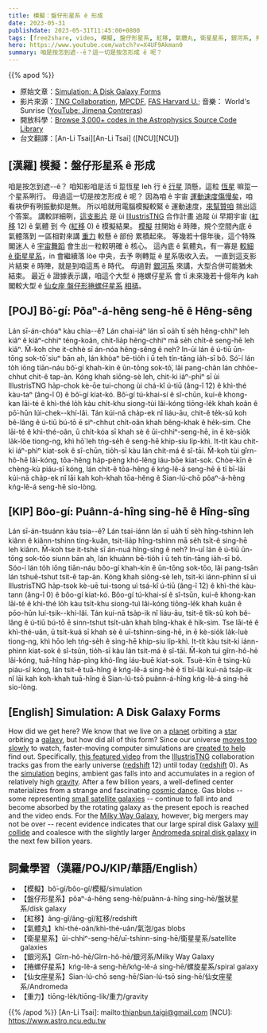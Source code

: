 ```yaml
---
title: 模擬：盤仔形星系 ê 形成
date: 2023-05-31
publishdate: 2023-05-31T11:45:00+0800
tags: [free2share, video, 模擬, 盤仔形星系, 紅移, 氣體丸, 衛星星系, 銀河系, 捲螺仔星系, 仙女座星系, 重力]
hero: https://www.youtube.com/watch?v=X4UF9Akman0
summary: 咱是按怎到遮--ê？這一切是按怎形成 ê 呢？
---
```


{{% apod %}}

- 原始文章：[Simulation: A Disk Galaxy Forms](https://apod.nasa.gov/apod/ap230531.html)
- 影片來源：[TNG Collaboration](https://www.tng-project.org/about/), [MPCDF](https://www.mpcdf.mpg.de/), [FAS Harvard U.](https://www.rc.fas.harvard.edu/); 音樂： World's Sunrise ([YouTube: Jimena Contreras](https://www.youtube.com/watch?v=7BBnB-j6U-c))
- 開放科學：[Browse 3,000+ codes in the Astrophysics Source Code Library](https://ascl.net/code/all)
- 台文翻譯：[An-Li Tsai][An-Li Tsai] ([NCU][NCU])

## [漢羅] 模擬：盤仔形星系 ê 形成
咱是按怎到遮--ê？
咱知影咱是活 tī 踅恆星 leh 行 ê [行星][planet] 頂懸，這粒 [恆星][star] 嘛踅一个星系咧行。
毋過這一切是按怎形成 ê 呢？
因為咱 ê 宇宙 [運動速度傷慢矣][moves too slowly]，咱看袂伊有咧振動抑是無。
所以咱就用電腦模擬較緊 ê 運動速度，[來幫贊咱][created to help] 揣出這个答案。
講較詳細咧，[這支影片][this featured video] 是 ùi [Illustris][Illustris][TNG][TNG] 合作計畫 追蹤 ùi 早期宇宙 ([紅移][redshift 1] 12) ê 氣體 到 今 ([紅移][redshift 2] 0) ê 模擬結果。
[模擬][simulation] 拄開始 ê 時陣，規个空間內底 ê 氣體落到 一區相對來講 [重力][gravity] 較懸 ê 部份 累積起來。
等幾若十億年後，這个特殊閣迷人 ê [宇宙舞蹈][cosmic dance] 會生出一粒較明確 ê 核心。
這內底 ê 氣體丸，有一寡是 [較細 ê 衛星星系][small satellite galaxies]，in 會繼續落 lòe 中央，去予 咧轉踅 ê 星系吸收入去。
一直到這支影片結束 ê 時陣，就是到咱這馬 ê 時代。
毋過對 [銀河系][Milky Way Galaxy] 來講，大型合併可能猶未結束。
最近 ê 證據表示講，咱這个大型 ê 捲螺仔星系 會 tī 未來幾若十億年內 kah 閣較大型 ê [仙女座 盤仔形捲螺仔星系][Andromeda spiral disk galaxy] [相挵][will collide]。

## [POJ] Bô͘-gí: Pôaⁿ-á-hêng seng-hē ê Hêng-sêng
Lán sī-án-chóaⁿ kàu chia--ê?
Lán chai-iáⁿ lán sī oa̍h tī se̍h hêng-chhiⁿ leh kiâⁿ ê kiâⁿ-chhiⁿ téng-koân, chit-lia̍p hêng-chhiⁿ mā se̍h chi̍t-ê seng-hē leh kiâⁿ.
M̄-koh che it-chhè sī án-nóa hêng-sêng ê neh?
In-ūi lán ê ú-tiū ūn-tōng sok-tō͘ siuⁿ bān ah, lán khòaⁿ bē-tio̍h i ū teh tín-tāng ia̍h-sī bô.
Só͘-í lán to̍h iōng tiān-náu bô͘-gí khah-kín ê ūn-tōng sok-tō͘, lâi pang-chān lán chhōe-chhut chit-ê tap-àn.
Kóng khah siông-sè leh, chit-ki iáⁿ-phìⁿ sī ùi IllustrisTNG ha̍p-chok kè-ōe tui-chong ùi chá-kî ú-tiū (âng-î 12) ê khì-thé kàu-taⁿ (âng-î 0) ê bô͘-gí kiat-kó.
Bô͘-gí tú-khai-sí ê sî-chūn, kui-ê khong-kan lāi-té ê khì-thé lo̍h kàu chi̍t-khu siong-tùi lâi-kóng tiōng-le̍k khah koân ê pō͘-hūn lúi-chek--khí-lâi.
Tán kúi-nā cha̍p-ek nî liáu-āu, chit-ê te̍k-sû koh bê-lâng ê ú-tiū bú-tō ē siⁿ-chhut chi̍t-oân khah bêng-khak ê he̍k-sim.
Che lāi-té ê khì-thé-oân, ū chi̍t-kóa sī khah sè ê ūi-chhiⁿ-seng-hē, in ē kè-sio̍k la̍k-lŏe tiong-ng, khì hō͘ leh tńg-se̍h ê seng-hē khip-siu li̍p-khì.
It-ti̍t kàu chit-ki iáⁿ-phìⁿ kiat-sok ê sî-chūn, tio̍h-sī kàu lán chit-má ê sî-tāi.
M̄-koh tùi gîrn-hô-hē lâi-kóng, tōa-hêng ha̍p-pèng khó-lêng iáu-bōe kiat-sok.
Chòe-kīn ê chèng-kù piáu-sī kóng, lán chit-ê tōa-hêng ê kńg-lê-á seng-hē ē tī bī-lâi kúi-nā cha̍p-ek nî lāi kah koh-khah tōa-hêng ê Sian-lú-chō pôaⁿ-á-hêng kńg-lê-á seng-hē sio-lòng.

## [KIP] Bôo-gí: Puânn-á-hîng sing-hē ê Hîng-sîng
Lán sī-án-tsuánn kàu tsia--ê?
Lán tsai-iánn lán sī ua̍h tī se̍h hîng-tshinn leh kiânn ê kiânn-tshinn tíng-kuân, tsit-lia̍p hîng-tshinn mā se̍h tsi̍t-ê sing-hē leh kiânn.
M̄-koh tse it-tshè sī án-nuá hîng-sîng ê neh?
In-uī lán ê ú-tiū ūn-tōng sok-tōo siunn bān ah, lán khuànn bē-tio̍h i ū teh tín-tāng ia̍h-sī bô.
Sóo-í lán to̍h iōng tiān-náu bôo-gí khah-kín ê ūn-tōng sok-tōo, lâi pang-tsān lán tshuē-tshut tsit-ê tap-àn.
Kóng khah siông-sè leh, tsit-ki iánn-phìnn sī uì IllustrisTNG ha̍p-tsok kè-uē tui-tsong uì tsá-kî ú-tiū (âng-î 12) ê khì-thé kàu-tann (âng-î 0) ê bôo-gí kiat-kó.
Bôo-gí tú-khai-sí ê sî-tsūn, kui-ê khong-kan lāi-té ê khì-thé lo̍h kàu tsi̍t-khu siong-tuì lâi-kóng tiōng-le̍k khah kuân ê pōo-hūn luí-tsik--khí-lâi.
Tán kuí-nā tsa̍p-ik nî liáu-āu, tsit-ê ti̍k-sû koh bê-lâng ê ú-tiū bú-tō ē sinn-tshut tsi̍t-uân khah bîng-khak ê hi̍k-sim.
Tse lāi-té ê khì-thé-uân, ū tsi̍t-kuá sī khah sè ê uī-tshinn-sing-hē, in ē kè-sio̍k la̍k-luè tiong-ng, khì hōo leh tńg-se̍h ê sing-hē khip-siu li̍p-khì.
It-ti̍t kàu tsit-ki iánn-phìnn kiat-sok ê sî-tsūn, tio̍h-sī kàu lán tsit-má ê sî-tāi.
M̄-koh tuì gîrn-hô-hē lâi-kóng, tuā-hîng ha̍p-pìng khó-lîng iáu-buē kiat-sok.
Tsuè-kīn ê tsìng-kù piáu-sī kóng, lán tsit-ê tuā-hîng ê kńg-lê-á sing-hē ē tī bī-lâi kuí-nā tsa̍p-ik nî lāi kah koh-khah tuā-hîng ê Sian-lú-tsō puânn-á-hîng kńg-lê-á sing-hē sio-lòng.

## [English] Simulation: A Disk Galaxy Forms
How did we get here?
We know that we live on a [planet][planet] orbiting a [star][star] orbiting a [galaxy][galaxy], but how did all of this form?
Since our universe [moves too slowly][moves too slowly] to watch, faster-moving computer simulations are [created to help][created to help] find out.
Specifically, [this featured video][this featured video] from the [Illustris][Illustris][TNG][TNG] collaboration tracks gas from the early universe ([redshift][redshift 1] 12) until today ([redshift][redshift 2] 0).
As the [simulation][simulation] begins, ambient gas falls into and accumulates in a region of relatively high [gravity][gravity].
After a few billion years, a well-defined center materializes from a strange and fascinating [cosmic dance][cosmic dance].
Gas blobs -- some representing [small satellite galaxies][small satellite galaxies] -- continue to fall into and become absorbed by the rotating galaxy as the present epoch is reached and the video ends.
For the [Milky Way Galaxy][Milky Way Galaxy], however, big mergers may not be over -- recent evidence indicates that our large spiral disk Galaxy [will collide][will collide] and coalesce with the slightly larger [Andromeda spiral disk galaxy][Andromeda spiral disk galaxy] in the next few billion years.

## 詞彙學習（漢羅/POJ/KIP/華語/English）
- 【模擬】bô͘-gí/bôo-gí/模擬/simulation
- 【盤仔形星系】pôaⁿ-á-hêng seng-hē/puânn-á-hîng sing-hē/盤狀星系/disk galaxy
- 【紅移】âng-gî/âng-gî/紅移/redshift
- 【氣體丸】khì-thé-oân/khì-thé-uân/氣泡/gas blobs
- 【衛星星系】ūi-chhiⁿ-seng-hē/uī-tshinn-sing-hē/衛星星系/satellite galaxies
- 【銀河系】Gîrn-hô-hē/Gîrn-hô-hē/銀河系/Milky Way Galaxy
- 【捲螺仔星系】kńg-lê-á seng-hē/kńg-lê-á sing-hē/螺旋星系/spiral galaxy
- 【仙女座星系】Sian-lú-chō seng-hē/Sian-lú-tsō sing-hē/仙女座星系/Andromeda
- 【重力】tiōng-le̍k/tiōng-li̍k/重力/gravity

{{% /apod %}}
[An-Li Tsai]: mailto:thianbun.taigi@gmail.com
[NCU]: https://www.astro.ncu.edu.tw

[copyright]: https://apod.nasa.gov/apod/fap/lib/about_apod.html#srapply
[License]: https://creativecommons.org/licenses/by/2.0/

[planet]:https://apod.nasa.gov/apod/ap220206.html
[star]:https://solarsystem.nasa.gov/solar-system/sun/overview/
[galaxy]:https://apod.nasa.gov/apod/ap080606.html
[moves too slowly]:https://cdn.shopify.com/s/files/1/0272/4770/6214/articles/do-cats-get-bored-800x533.jpg
[created to help]:https://m.media-amazon.com/images/I/51ZjBEW+qNL.jpg
[this featured video]:https://www.tng-project.org/media/
[Illustris]:http://www.illustris-project.org/
[TNG]:http://www.tng-project.org/
[redshift 1]:https://apod.nasa.gov/apod/ap130408.html
[redshift 2]:https://en.wikipedia.org/wiki/Redshift
[simulation]:https://www.tng-project.org/media/
[gravity]:https://spaceplace.nasa.gov/what-is-gravity/en/
[cosmic dance]:https://apod.nasa.gov/cgi-bin/apod/apod_search?tquery=colliding+galaxy
[small satellite galaxies]:http://www.atlasoftheuniverse.com/sattelit.html
[Milky Way Galaxy]:http://cass.ucsd.edu/archive/public/tutorial/MW.html
[will collide]:https://apod.nasa.gov/apod/ap120604.html
[Andromeda spiral disk galaxy]:https://apod.nasa.gov/apod/ap181217.html

